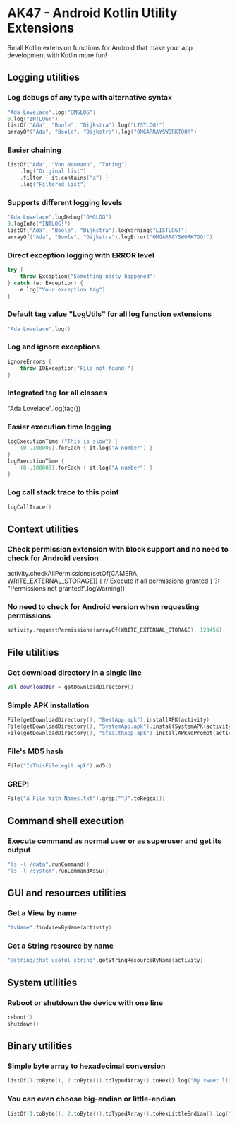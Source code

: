 # AK47 - Android Kotlin Utility Extensions

Small Kotlin extension functions for Android that make your app development with Kotlin more fun!

## Logging utilities

### Log debugs of any type with alternative syntax

```kotlin
"Ada Lovelace".log("OMGLOG")
0.log("INTLOG!")
listOf("Ada", "Boole", "Dijkstra").log("LISTLOG!")
arrayOf("Ada", "Boole", "Dijkstra").log("OMGARRAYSWORKTOO!")
```

### Easier chaining

```kotlin
listOf("Ada", "Von Neumann", "Turing")
    .log("Original list")
    .filter { it.contains("a") }
    .log("Filtered list")
```

### Supports different logging levels

```kotlin
"Ada Lovelace".logDebug("OMGLOG")
0.logInfo("INTLOG!")
listOf("Ada", "Boole", "Dijkstra").logWarning("LISTLOG!")
arrayOf("Ada", "Boole", "Dijkstra").logError("OMGARRAYSWORKTOO!")
```

### Direct exception logging with ERROR level

```kotlin
try {
    throw Exception("Something nasty happened")
} catch (e: Exception) {
    e.log("Your exception tag")
}
```

### Default tag value "LogUtils" for all log function extensions

```kotlin
"Ada Lovelace".log()
```

### Log and ignore exceptions

```kotlin
ignoreErrors {
    throw IOException("File not found!")
}
```

### Integrated tag for all classes

"Ada Lovelace".log(tag())

### Easier execution time logging

```kotlin
logExecutionTime ("This is slow") {
    (0..100000).forEach { it.log("A number") }
}
logExecutionTime {
    (0..100000).forEach { it.log("A number") }
}
```

### Log call stack trace to this point

```kotlin
logCallTrace()
```

## Context utilities

### Check permission extension with block support and no need to check for Android version

activity.checkAllPermissions(setOf(CAMERA, WRITE_EXTERNAL_STORAGE)) {
    // Execute if all permissions granted
} ?: "Permissions not granted!".logWarning()

### No need to check for Android version when requesting permissions

```kotlin
activity.requestPermissions(arrayOf(WRITE_EXTERNAL_STORAGE), 123456)
```

## File utilities

### Get download directory in a single line

```kotlin
val downloadDir = getDownloadDirectory()
```

### Simple APK installation

```kotlin
File(getDownloadDirectory(), "BestApp.apk").installAPK(activity)
File(getDownloadDirectory(), "SystemApp.apk").installSystemAPK(activity)
File(getDownloadDirectory(), "StealthApp.apk").installAPKNoPrompt(activity)
```

### File's MD5 hash

```kotlin
File("IsThisFileLegit.apk").md5()
```

### GREP!

```kotlin
File("A File With Names.txt").grep("^J".toRegex())
```

## Command shell execution

### Execute command as normal user or as superuser and get its output

```kotlin
"ls -l /data".runCommand()
"ls -l /system".runCommandAsSu()
```

## GUI and resources utilities

### Get a View by name

```kotlin
"tvName".findViewByName(activity)
```

### Get a String resource by name

```kotlin
"@string/that_useful_string".getStringResourceByName(activity)
```

## System utilities

### Reboot or shutdown the device with one line

```kotlin
reboot()
shutdown()
```

## Binary utilities

### Simple byte array to hexadecimal conversion

```kotlin
listOf(1.toByte(), 2.toByte()).toTypedArray().toHex().log("My sweet little array")
```

### You can even choose big-endian or little-endian

```kotlin
listOf(1.toByte(), 2.toByte()).toTypedArray().toHexLittleEndian().log("My sweet little-endian array")
```